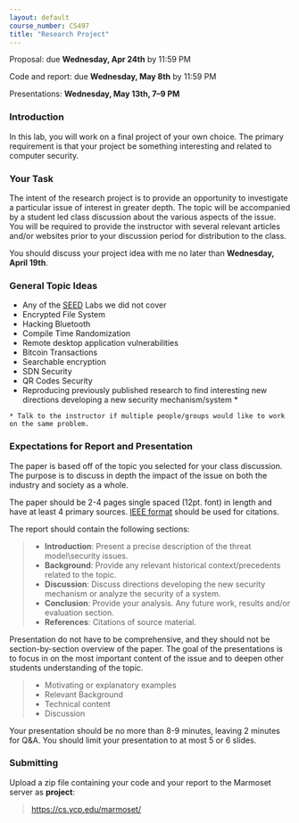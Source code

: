 ```yaml
---
layout: default
course_number: CS497
title: "Research Project"
---
```


Proposal: due **Wednesday, Apr 24th** by 11:59 PM

Code and report: due **Wednesday, May 8th** by 11:59 PM

Presentations: **Wednesday, May 13th, 7&ndash;9 PM**

### Introduction

In this lab, you will work on a final project of your own choice. 
The primary requirement is that your project be something interesting and related to computer security. 

### Your Task

The intent of the research project is to provide an opportunity to investigate a particular issue of interest in greater depth. 
The topic will be accompanied by a student led class discussion about the various aspects of the issue. 
You will be required to provide the instructor with several relevant articles and/or websites prior to your discussion period for distribution to the class.

You should discuss your project idea with me no later than **Wednesday, April 19th**.

### General Topic Ideas
- Any of the [SEED](http://www.cis.syr.edu/~wedu/seed/labs.html) Labs we did not cover
- Encrypted File System
- Hacking Bluetooth
- Compile Time Randomization
- Remote desktop application vulnerabilities 
- Bitcoin Transactions 
- Searchable encryption
- SDN Security
- QR Codes Security
- Reproducing previously published research to find interesting new directions developing a new security mechanism/system *

```* Talk to the instructor if multiple people/groups would like to work on the same problem.```

### Expectations for Report and Presentation

The paper is based off of the topic you selected for your class discussion. The purpose is to discuss in depth the impact of the issue on both the industry and society as a whole.

The paper should be 2-4 pages single spaced (12pt. font) in length and have at least 4 primary sources. [IEEE format](https://ieee-dataport.org/sites/default/files/analysis/27/IEEE%20Citation%20Guidelines.pdf) should be used for citations.

The report should contain the following sections:

> -   **Introduction**: Present a precise description of the threat model\security issues.
> -   **Background**: Provide any relevant historical context/precedents related to the topic.
> -   **Discussion**: Discuss directions developing the new security mechanism or analyze the security of a system.
> -   **Conclusion**: Provide your analysis. Any future work, results and/or evaluation section. 
> -   **References**: Citations of source material.

Presentation do not have to be comprehensive, and they should not be section-by-section overview of the paper. 
The goal of the presentations is to focus in on the most important content of the issue and to deepen other students understanding of the topic.

> - Motivating or explanatory examples
> - Relevant Background
> - Technical content
> - Discussion

Your presentation should be no more than 8-9 minutes, leaving 2 minutes for Q&A. You should limit your presentation to at most 5 or 6 slides.

### Submitting

Upload a zip file containing your code and your report to the Marmoset server as **project**:

> <https://cs.ycp.edu/marmoset/>
